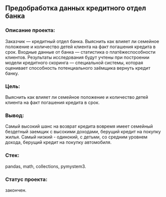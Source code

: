 ## Предобработка данных кредитного отдел банка
### Описание проекта: 
Заказчик — кредитный отдел банка. Выяснить как влияет ли семейное положение и количество детей клиента на факт погашения кредита в срок. Входные данные от банка — статистика о платёжеспособности клиентов. Результаты исследования будут учтены при построении модели кредитного скоринга — специальной системы, которая оценивает способность потенциального заёмщика вернуть кредит банку.
### Цель: 
Выяснить как влияет ли семейное положение и количество детей клиента на факт погашения кредита в срок.
### Вывод: 
Самый высокий шанс на возврат кредита вовремя имеет семейный бездетный заемщик с высокими доходами, берущий кредит на покупку жилья. Самый низкий - одинокий, с детьми, со средним уровнем дохода, берущий кредит на покупку автомобиля.
### Стек: 
pandas, math, collections, pymystem3.
### Статус проекта: 
закончен.

